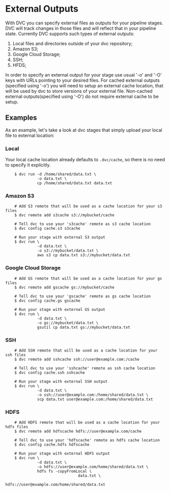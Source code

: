 # External Outputs

With DVC you can specify external files as outputs for your pipeline stages.
DVC will track changes in those files and will reflect that in your pipeline
state. Currently DVC supports such types of external outputs:

1. Local files and directories outside of your dvc repository;
2. Amazon S3;
3. Google Cloud Storage;
4. SSH;
5. HFDS;

In order to specify an external output for your stage use usual '-o' and
'-O' keys with URLs pointing to your desired files. For cached external outputs
(specified using '-o') you will need to setup an external cache location, that
will be used by dvc to store versions of your external file. Non-cached
external outputs(specified using '-O') do not require external cache to be
setup.

## Examples

As an example, let's take a look at dvc stages that simply upload your local
file to external location:

### Local

Your local cache location already defaults to `.dvc/cache`, so there is no
need to specify it explicitly.

```dvc
    $ dvc run -d /home/shared/data.txt \
              -o data.txt \
              cp /home/shared/data.txt data.txt
```

### Amazon S3

```dvc
    # Add S3 remote that will be used as a cache location for your s3 files
    $ dvc remote add s3cache s3://mybucket/cache

    # Tell dvc to use your 's3cache' remote as s3 cache location
    $ dvc config cache.s3 s3cache

    # Run your stage with external S3 output
    $ dvc run \
              -d data.txt \
              -o s3://mybucket/data.txt \
              aws s3 cp data.txt s3://mybucket/data.txt
```

### Google Cloud Storage

```dvc
    # Add GS remote that will be used as a cache location for your gs files
    $ dvc remote add gscache gs://mybucket/cache

    # Tell dvc to use your 'gscache' remote as gs cache location
    $ dvc config cache.gs gscache

    # Run your stage with external GS output
    $ dvc run \
              -d data.txt \
              -o gs://mybucket/data.txt \
              gsutil cp data.txt gs://mybucket/data.txt
```

### SSH

```dvc
    # Add SSH remote that will be used as a cache location for your ssh files
    $ dvc remote add sshcache ssh://user@example.com:/cache

    # Tell dvc to use your 'sshcache' remote as ssh cache location
    $ dvc config cache.ssh sshcache

    # Run your stage with external SSH output
    $ dvc run \
              -d data.txt \
              -o ssh://user@example.com:/home/shared/data.txt \
              scp data.txt user@example.com:/home/shared/data.txt
```

### HDFS

```dvc
    # Add HDFS remote that will be used as a cache location for your hdfs files
    $ dvc remote add hdfscache hdfs://user@example.com/cache

    # Tell dvc to use your 'hdfscache' remote as hdfs cache location
    $ dvc config cache.hdfs hdfscache

    # Run your stage with external HDFS output
    $ dvc run \
              -d data.txt \
              -o hdfs://user@example.com/home/shared/data.txt \
              hdfs fs -copyFromLocal \
                                data.txt \
                                hdfs://user@example.com/home/shared/data.txt
```
